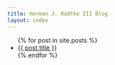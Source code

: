 ```yaml
---
title: Herman J. Radtke III Blog
layout: index
---
```


<ul class="posts">
  {% for post in site.posts %}
    <li>
      <a href="{{ post.url }}">{{ post.title }}</a>
    </li>
  {% endfor %}
</ul>
